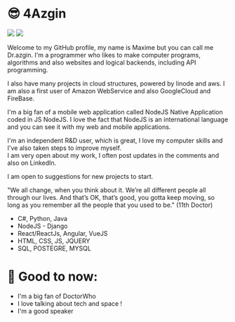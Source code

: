 # 😎 4Azgin
<img src="https://www.premiere.fr/sites/default/files/styles/scale_crop_1280x720/public/2019-08/Collage%20sans%20titre%20%281%29.jpg">

<img src="https://www.codewars.com/users/DoctorWhoFR/badges/large">

Welcome to my GitHub profile, my name is Maxime but you can call me Dr.azgin. 
I'm a programmer who likes to make computer programs, algorithms and also websites and logical backends, including API programming.

I also have many projects in cloud structures, powered by linode and aws.
I am also a first user of Amazon WebService and also GoogleCloud and FireBase.

I'm a big fan of a mobile web application called NodeJS Native Application coded in JS NodeJS. 
I love the fact that NodeJS is an international language and you can see it with my web and mobile applications.

I'm an independent R&D user, which is great, I love my computer skills and I've also taken steps to improve myself.          
I am very open about my work, I often post updates in the comments and also on LinkedIn.         

I am open to suggestions for new projects to start.     

"We all change, when you think about it. We’re all different people all through our lives. And that’s OK, that’s good, you gotta keep moving, so long as you remember all the people that you used to be." (11th Doctor)

  - C#, Python, Java
  - NodeJS - Django
  - React/ReactJs, Angular, VueJS
  - HTML, CSS, JS, JQUERY
  - SQL, POSTEGRE, MYSQL 

# 🥰 Good to now:

  - I'm a big fan of DoctorWho
  - I love talking about tech and space !
  - I'm a good speaker 


